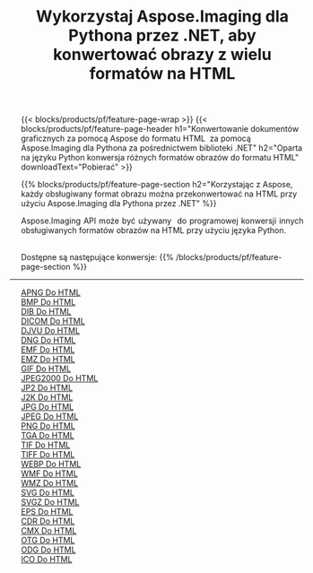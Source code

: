 ﻿---
title: Wykorzystaj Aspose.Imaging dla Pythona przez .NET, aby konwertować obrazy z wielu formatów na HTML 
weight: 3920
url: /pl/python-net/conversion/to/html 
lang: pl
langdirlevel: 2
locales: zh-hans,ja,it,ru,de,es,fr,nl,id,lt,pl,pt,vi,tr,ko,zh-hant,ar,hi,th,sv,cs,uk,he
description: Możesz użyć Aspose.Imaging dla Pythona za pośrednictwem biblioteki .NET, aby przekonwertować z różnych formatów na HTML
---

{{< blocks/products/pf/feature-page-wrap >}}
{{< blocks/products/pf/feature-page-header h1="Konwertowanie dokumentów graficznych za pomocą Aspose do formatu HTML  za pomocą Aspose.Imaging dla Pythona za pośrednictwem biblioteki .NET" h2="Oparta na języku Python konwersja różnych formatów obrazów do formatu HTML" downloadText="Pobierać" >}}


{{% blocks/products/pf/feature-page-section  h2="Korzystając z Aspose, każdy obsługiwany format obrazu można przekonwertować na HTML przy użyciu Aspose.Imaging dla Pythona przez .NET" %}}
<p align=justify>Aspose.Imaging API może być używany  do programowej konwersji innych obsługiwanych formatów obrazów na HTML przy użyciu języka Python.</p>
<br/>
Dostępne są następujące konwersje:
{{% /blocks/products/pf/feature-page-section %}}
<div class="container-fluid productfamilypage bg-gray">
    <div class="convertypes bg-gray agp-content section">
        <div class="container">
		<hr style="margin-left:-20px;"/>
		<div class="row other-converters">
		    <div class='col-md-2 other-converter remove-lp remove-rp'><a href="/imaging/pl/python-net/conversion/apng-to-html" >APNG Do HTML</a></div>
<div class='col-md-2 other-converter remove-lp remove-rp'><a href="/imaging/pl/python-net/conversion/bmp-to-html" >BMP Do HTML</a></div>
<div class='col-md-2 other-converter remove-lp remove-rp'><a href="/imaging/pl/python-net/conversion/dib-to-html" >DIB Do HTML</a></div>
<div class='col-md-2 other-converter remove-lp remove-rp'><a href="/imaging/pl/python-net/conversion/dicom-to-html" >DICOM Do HTML</a></div>
<div class='col-md-2 other-converter remove-lp remove-rp'><a href="/imaging/pl/python-net/conversion/djvu-to-html" >DJVU Do HTML</a></div>
<div class='col-md-2 other-converter remove-lp remove-rp'><a href="/imaging/pl/python-net/conversion/dng-to-html" >DNG Do HTML</a></div>
<div class='col-md-2 other-converter remove-lp remove-rp'><a href="/imaging/pl/python-net/conversion/emf-to-html" >EMF Do HTML</a></div>
<div class='col-md-2 other-converter remove-lp remove-rp'><a href="/imaging/pl/python-net/conversion/emz-to-html" >EMZ Do HTML</a></div>
<div class='col-md-2 other-converter remove-lp remove-rp'><a href="/imaging/pl/python-net/conversion/gif-to-html" >GIF Do HTML</a></div>
<div class='col-md-2 other-converter remove-lp remove-rp'><a href="/imaging/pl/python-net/conversion/jpeg2000-to-html" >JPEG2000 Do HTML</a></div>
<div class='col-md-2 other-converter remove-lp remove-rp'><a href="/imaging/pl/python-net/conversion/jp2-to-html" >JP2 Do HTML</a></div>
<div class='col-md-2 other-converter remove-lp remove-rp'><a href="/imaging/pl/python-net/conversion/j2k-to-html" >J2K Do HTML</a></div>
<div class='col-md-2 other-converter remove-lp remove-rp'><a href="/imaging/pl/python-net/conversion/jpg-to-html" >JPG Do HTML</a></div>
<div class='col-md-2 other-converter remove-lp remove-rp'><a href="/imaging/pl/python-net/conversion/jpeg-to-html" >JPEG Do HTML</a></div>
<div class='col-md-2 other-converter remove-lp remove-rp'><a href="/imaging/pl/python-net/conversion/png-to-html" >PNG Do HTML</a></div>
<div class='col-md-2 other-converter remove-lp remove-rp'><a href="/imaging/pl/python-net/conversion/tga-to-html" >TGA Do HTML</a></div>
<div class='col-md-2 other-converter remove-lp remove-rp'><a href="/imaging/pl/python-net/conversion/tif-to-html" >TIF Do HTML</a></div>
<div class='col-md-2 other-converter remove-lp remove-rp'><a href="/imaging/pl/python-net/conversion/tiff-to-html" >TIFF Do HTML</a></div>
<div class='col-md-2 other-converter remove-lp remove-rp'><a href="/imaging/pl/python-net/conversion/webp-to-html" >WEBP Do HTML</a></div>
<div class='col-md-2 other-converter remove-lp remove-rp'><a href="/imaging/pl/python-net/conversion/wmf-to-html" >WMF Do HTML</a></div>
<div class='col-md-2 other-converter remove-lp remove-rp'><a href="/imaging/pl/python-net/conversion/wmz-to-html" >WMZ Do HTML</a></div>
<div class='col-md-2 other-converter remove-lp remove-rp'><a href="/imaging/pl/python-net/conversion/svg-to-html" >SVG Do HTML</a></div>
<div class='col-md-2 other-converter remove-lp remove-rp'><a href="/imaging/pl/python-net/conversion/svgz-to-html" >SVGZ Do HTML</a></div>
<div class='col-md-2 other-converter remove-lp remove-rp'><a href="/imaging/pl/python-net/conversion/eps-to-html" >EPS Do HTML</a></div>
<div class='col-md-2 other-converter remove-lp remove-rp'><a href="/imaging/pl/python-net/conversion/cdr-to-html" >CDR Do HTML</a></div>
<div class='col-md-2 other-converter remove-lp remove-rp'><a href="/imaging/pl/python-net/conversion/cmx-to-html" >CMX Do HTML</a></div>
<div class='col-md-2 other-converter remove-lp remove-rp'><a href="/imaging/pl/python-net/conversion/otg-to-html" >OTG Do HTML</a></div>
<div class='col-md-2 other-converter remove-lp remove-rp'><a href="/imaging/pl/python-net/conversion/odg-to-html" >ODG Do HTML</a></div>
<div class='col-md-2 other-converter remove-lp remove-rp'><a href="/imaging/pl/python-net/conversion/ico-to-html" >ICO Do HTML</a></div>
                </div>
        </div>
    </div>
</div>
<br/>

